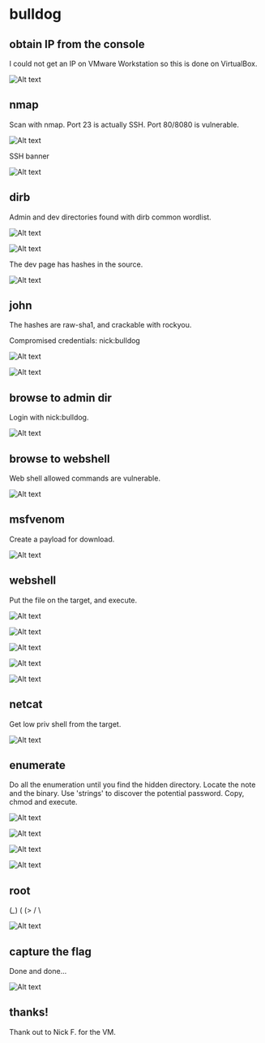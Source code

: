 # bulldog

## obtain IP from the console 

I could not get an IP on VMware Workstation so this is done on VirtualBox.

![Alt text](./bulldog1.png?raw=true)


## nmap

Scan with nmap. Port 23 is actually SSH. Port 80/8080 is vulnerable.

![Alt text](./bulldog-nmap.png?raw=true)

SSH banner

![Alt text](./bulldog2.png?raw=true)


## dirb

Admin and dev directories found with dirb common wordlist.

![Alt text](./bulldog3.png?raw=true)

![Alt text](./bulldog4.png?raw=true)

The dev page has hashes in the source.

![Alt text](./bulldog5.png?raw=true)


## john

The hashes are raw-sha1, and crackable with rockyou.

Compromised credentials: nick:bulldog

![Alt text](./bulldog6.png?raw=true)

![Alt text](./bulldog7.png?raw=true)


## browse to admin dir

Login with nick:bulldog.

![Alt text](./bulldog8.png?raw=true)


## browse to webshell

Web shell allowed commands are vulnerable.

![Alt text](./bulldog-webshell.png?raw=true)


## msfvenom

Create a payload for download.

![Alt text](./bulldog9.png?raw=true)


## webshell

Put the file on the target, and execute.

![Alt text](./bulldog10.png?raw=true)

![Alt text](./bulldog11.png?raw=true)

![Alt text](./bulldog12.png?raw=true)

![Alt text](./bulldog13.png?raw=true)

![Alt text](./bulldog14.png?raw=true)


## netcat

Get low priv shell from the target.

![Alt text](./bulldog15.png?raw=true)


## enumerate

Do all the enumeration until you find the hidden directory. Locate the note and the binary. Use 'strings' to discover the potential password. Copy, chmod and execute.

![Alt text](./bulldog16.png?raw=true)

![Alt text](./bulldog17.png?raw=true)

![Alt text](./bulldog18.png?raw=true)

![Alt text](./bulldog19.png?raw=true)


## root
 
\(*_*)
  ( (>
  /  \

![Alt text](./bulldog20.png?raw=true)


## capture the flag

Done and done...

![Alt text](./bulldog21.png?raw=true)


##  thanks!

Thank out to Nick F. for the VM.
